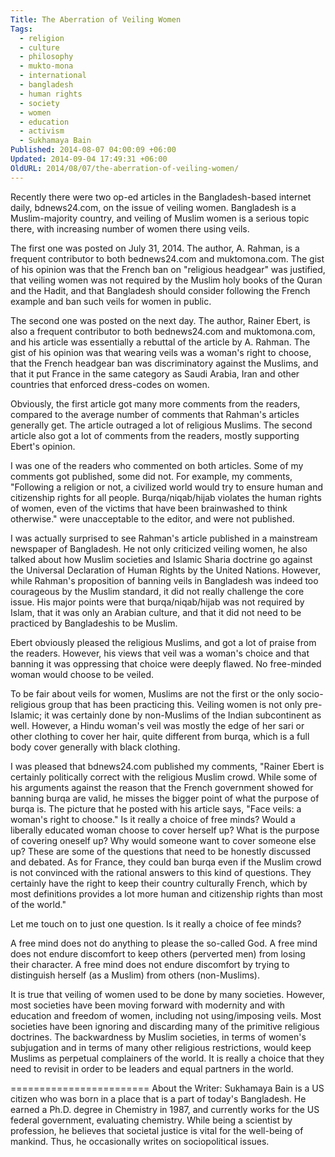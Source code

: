 ```yaml
---
Title: The Aberration of Veiling Women
Tags:
  - religion
  - culture
  - philosophy
  - mukto-mona
  - international
  - bangladesh
  - human rights
  - society
  - women
  - education
  - activism
  - Sukhamaya Bain
Published: 2014-08-07 04:00:09 +06:00
Updated: 2014-09-04 17:49:31 +06:00
OldURL: 2014/08/07/the-aberration-of-veiling-women/
---
```


Recently there were two op-ed articles in the Bangladesh-based internet daily, bdnews24.com, on the issue of veiling women. Bangladesh is a Muslim-majority country, and veiling of Muslim women is a serious topic there, with increasing number of women there using veils.

The first one was posted on July 31, 2014. The author, A. Rahman, is a frequent contributor to both bednews24.com and muktomona.com. The gist of his opinion was that the French ban on "religious headgear" was justified, that veiling women was not required by the Muslim holy books of the Quran and the Hadit, and that Bangladesh should consider following the French example and ban such veils for women in public.

The second one was posted on the next day. The author, Rainer Ebert, is also a frequent contributor to both bednews24.com and muktomona.com, and his article was essentially a rebuttal of the article by A. Rahman. The gist of his opinion was that wearing veils was a woman's right to choose, that the French headgear ban was discriminatory against the Muslims, and that it put France in the same category as Saudi Arabia, Iran and other countries that enforced dress-codes on women.

Obviously, the first article got many more comments from the readers, compared to the average number of comments that Rahman's articles generally get. The article outraged a lot of religious Muslims. The second article also got a lot of comments from the readers, mostly supporting Ebert's opinion.

I was one of the readers who commented on both articles. Some of my comments got published, some did not. For example, my comments, "Following a religion or not, a civilized world would try to ensure human and citizenship rights for all people. Burqa/niqab/hijab violates the human rights of women, even of the victims that have been brainwashed to think otherwise." were unacceptable to the editor, and were not published.

I was actually surprised to see Rahman's article published in a mainstream newspaper of Bangladesh. He not only criticized veiling women, he also talked about how Muslim societies and Islamic Sharia doctrine go against the Universal Declaration of Human Rights by the United Nations. However, while Rahman's proposition of banning veils in Bangladesh was indeed too courageous by the Muslim standard, it did not really challenge the core issue. His major points were that burqa/niqab/hijab was not required by Islam, that it was only an Arabian culture, and that it did not need to be practiced by Bangladeshis to be Muslim.

Ebert obviously pleased the religious Muslims, and got a lot of praise from the readers. However, his views that veil was a woman's choice and that banning it was oppressing that choice were deeply flawed. No free-minded woman would choose to be veiled.

To be fair about veils for women, Muslims are not the first or the only socio-religious group that has been practicing this. Veiling women is not only pre-Islamic; it was certainly done by non-Muslims of the Indian subcontinent as well. However, a Hindu woman's veil was mostly the edge of her sari or other clothing to cover her hair, quite different from burqa, which is a full body cover generally with black clothing.

I was pleased that bdnews24.com published my comments, "Rainer Ebert is certainly politically correct with the religious Muslim crowd. While some of his arguments against the reason that the French government showed for banning burqa are valid, he misses the bigger point of what the purpose of burqa is. The picture that he posted with his article says, "Face veils: a woman's right to choose." Is it really a choice of free minds? Would a liberally educated woman choose to cover herself up? What is the purpose of covering oneself up? Why would someone want to cover someone else up? These are some of the questions that need to be honestly discussed and debated. As for France, they could ban burqa even if the Muslim crowd is not convinced with the rational answers to this kind of questions. They certainly have the right to keep their country culturally French, which by most definitions provides a lot more human and citizenship rights than most of the world."

Let me touch on to just one question. Is it really a choice of fee minds?

A free mind does not do anything to please the so-called God. A free mind does not endure discomfort to keep others (perverted men) from losing their character. A free mind does not endure discomfort by trying to distinguish herself (as a Muslim) from others (non-Muslims).

It is true that veiling of women used to be done by many societies. However, most societies have been moving forward with modernity and with education and freedom of women, including not using/imposing veils. Most societies have been ignoring and discarding many of the primitive religious doctrines. The backwardness by Muslim societies, in terms of women's subjugation and in terms of many other religious restrictions, would keep Muslims as perpetual complainers of the world. It is really a choice that they need to revisit in order to be leaders and equal partners in the world.

========================
About the Writer: Sukhamaya Bain is a US citizen who was born in a place that is a part of today's Bangladesh. He earned a Ph.D. degree in Chemistry in 1987, and currently works for the US federal government, evaluating chemistry. While being a scientist by profession, he believes that societal justice is vital for the well-being of mankind. Thus, he occasionally writes on sociopolitical issues.

